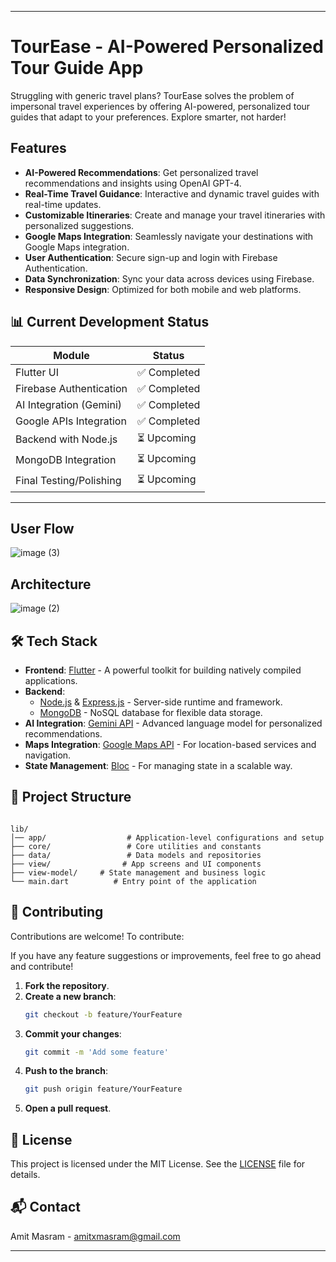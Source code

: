 
---

# TourEase - AI-Powered Personalized Tour Guide App

Struggling with generic travel plans? TourEase solves the problem of impersonal travel experiences by offering AI-powered, personalized tour guides that adapt to your preferences. Explore smarter, not harder!

## Features

- **AI-Powered Recommendations**: Get personalized travel recommendations and insights using OpenAI GPT-4.
- **Real-Time Travel Guidance**: Interactive and dynamic travel guides with real-time updates.
- **Customizable Itineraries**: Create and manage your travel itineraries with personalized suggestions.
- **Google Maps Integration**: Seamlessly navigate your destinations with Google Maps integration.
- **User Authentication**: Secure sign-up and login with Firebase Authentication.
- **Data Synchronization**: Sync your data across devices using Firebase.
- **Responsive Design**: Optimized for both mobile and web platforms.

## 📊 Current Development Status

| Module                    | Status         |
|--------------------------|----------------|
| Flutter UI               | ✅ Completed   |
| Firebase Authentication  | ✅ Completed   |
| AI Integration (Gemini)  | ✅ Completed   |
| Google APIs Integration  | ✅ Completed   |
| Backend with Node.js     | ⏳ Upcoming    |
| MongoDB Integration      | ⏳ Upcoming    |
| Final Testing/Polishing  | ⏳ Upcoming    |

---

## User Flow
![image (3)](https://github.com/user-attachments/assets/003a37f8-b9d7-428b-bd9f-02fc90a8f6f6)





## Architecture
![image (2)](https://github.com/user-attachments/assets/a5690fe4-76ac-4307-ad3c-fc308dbfa68c)

## 🛠 Tech Stack

- **Frontend**: [Flutter](https://flutter.dev) - A powerful toolkit for building natively compiled applications.
- **Backend**:
  - [Node.js](https://nodejs.org) & [Express.js](https://expressjs.com) - Server-side runtime and framework.
  - [MongoDB](https://www.mongodb.com) - NoSQL database for flexible data storage.
- **AI Integration**: [Gemini API](https://example.com/gemini-api) - Advanced language model for personalized recommendations.
- **Maps Integration**: [Google Maps API](https://developers.google.com/maps) - For location-based services and navigation.
- **State Management**: [Bloc](https://pub.dev/packages/bloc) - For managing state in a scalable way.



## 📁 Project Structure

```

lib/
│── app/                  # Application-level configurations and setup
├── core/                 # Core utilities and constants
├── data/                 # Data models and repositories
├── view/                # App screens and UI components
├── view-model/     # State management and business logic
└── main.dart          # Entry point of the application
```

## 🤝 Contributing

Contributions are welcome! To contribute:

If you have any feature suggestions or improvements, feel free to go ahead and contribute!
1. **Fork the repository**.
2. **Create a new branch**:
      ```bash
      git checkout -b feature/YourFeature
      ```
3. **Commit your changes**:
      ```bash
      git commit -m 'Add some feature'
      ```
4. **Push to the branch**:
      ```bash
      git push origin feature/YourFeature
      ```
5. **Open a pull request**.



## 📝 License

This project is licensed under the MIT License. See the [LICENSE](LICENSE) file for details.

## 📬 Contact

Amit Masram - [amitxmasram@gmail.com](mailto:amitxmasram@gmail.com)


---
